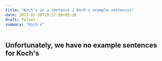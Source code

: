 ```yaml
---
title: "Koch's in a sentence | Koch's example sentences"
date: 2021-01-20T19:57:50+05:30
draft: falses
summary: "Koch's"
---
```

## Unfortunately, we have no example sentences for Koch's                 
